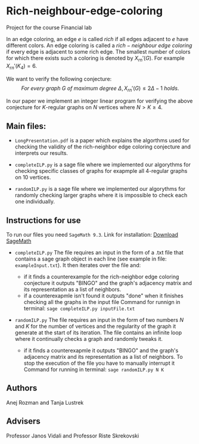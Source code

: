 # Rich-neighbour-edge-coloring
Project for the course Financial lab

In an edge coloring, an edge $e$ is called $rich$ if all edges adjacent to $e$ have different colors. An edge coloring is called a $rich-neighbour \ edge \ coloring$ if every edge is adjacent to some rich edge. The smallest number of colors for which there exists such a coloring is denoted by $X_{rn}'(G)$. For example $X_{rn}'(K_4)=6$. 

We want to verify the following conjecture:
$$For \ every \ graph \ G \ of \ maximum \ degree \ \Delta, X_{rn}'(G) \leq 2\Delta - 1 \ holds.$$

In our paper we implement an integer linear program for verifying the above conjecture for $K$-regular graphs on $N$ vertices where $N > K\geq 4$. 

## Main files:
- `LongPresentation.pdf` is a paper which explains the algorthms used for checking the validity of the rich-neighbor edge coloring conjecture and interprets our results. 

- `completeILP.py` is a sage file where we implemented our algorythms for checking specific classes of graphs for exapmple all 4-regular graphs on 10 vertices.

- `randomILP.py` is a sage file where we implemented our algorythms for randomly checking larger graphs where it is impossible to check each one individually.

## Instructions for use
To run our files you need `SageMath 9.3`. Link for installation: [Download SageMath](https://www.sagemath.org/)

- `completeILP.py` The file requires an input in the form of a .txt file that contains a sage graph object in each line (see example in file: `exampleInput.txt`). It then iterates over the file and:
    - if it finds a counterexample for the rich-neighbor edge coloring conjecture it outputs "BINGO" and the graph's adjacency matrix and its representation as a list of neighbors.
    - if a counterexapmle isn't found it outputs "done" when it finishes checking all the graphs in the input file
Command for runnign in terminal: `sage completeILP.py inputFile.txt`

- `randomILP.py` The file requires an input in the form of two numbers $N$ and $K$ for the number of vertices and the regularity of the graph it generate at the start of its iteration. The file contains an infinite loop where it continually checks a graph and randomly tweaks it.
    - if it finds a counterexapmle it outputs "BINGO" and the graph's adjacency matrix and its representation as a list of neighbors.
To stop the execution of the file you have to manually interrupt it
Command for running in terminal: `sage randomILP.py N K`


## Authors
Anej Rozman and Tanja Lustrek

## Advisers
Professor Janos Vidali and Professor Riste Skrekovski



